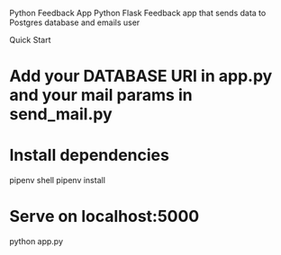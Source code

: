 Python Feedback App
Python Flask Feedback app that sends data to Postgres database and emails user

Quick Start

# Add your DATABASE URI in app.py and your mail params in send_mail.py

# Install dependencies

pipenv shell
pipenv install

# Serve on localhost:5000

python app.py
